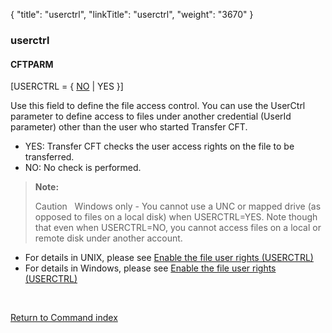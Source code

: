 {
    "title": "userctrl",
    "linkTitle": "userctrl",
    "weight": "3670"
}<span id="userctrl"></span>

### userctrl

#### CFTPARM

\[USERCTRL = { <span style="text-decoration: underline;">NO</span>
| YES }\]

Use this field to define the file access control. You can use the UserCtrl parameter to define access to files under another credential (UserId parameter) other than the user who started Transfer CFT.

-   YES:
    <span class="mc-variable axway_variables.Component_Short_Name variable">Transfer CFT</span> checks the user access rights on the file to be transferred.
-   NO: No check is performed.

> **Note:**
>
> Caution  
> Windows only - You cannot use a UNC or mapped drive (as opposed to files on a local disk) when USERCTRL=YES. Note though that even when USERCTRL=NO, you cannot access files on a local or remote disk under another account.

-   For details in UNIX, please see <a href="#Manually" class="MCXref xref">Enable the file user rights (USERCTRL)</a>
-   For details in Windows, please see <a href="#Enable3" class="MCXref xref">Enable the file user rights (USERCTRL)</a>

 

[Return to Command index](../../)
